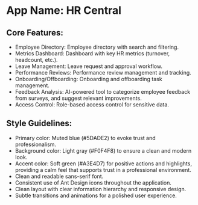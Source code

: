 # **App Name**: HR Central

## Core Features:

- Employee Directory: Employee directory with search and filtering.
- Metrics Dashboard: Dashboard with key HR metrics (turnover, headcount, etc.).
- Leave Management: Leave request and approval workflow.
- Performance Reviews: Performance review management and tracking.
- Onboarding/Offboarding: Onboarding and offboarding task management.
- Feedback Analysis: AI-powered tool to categorize employee feedback from surveys, and suggest relevant improvements.
- Access Control: Role-based access control for sensitive data.

## Style Guidelines:

- Primary color: Muted blue (#5DADE2) to evoke trust and professionalism.
- Background color: Light gray (#F0F4F8) to ensure a clean and modern look.
- Accent color: Soft green (#A3E4D7) for positive actions and highlights, providing a calm feel that supports trust in a professional environment.
- Clean and readable sans-serif font.
- Consistent use of Ant Design icons throughout the application.
- Clean layout with clear information hierarchy and responsive design.
- Subtle transitions and animations for a polished user experience.
